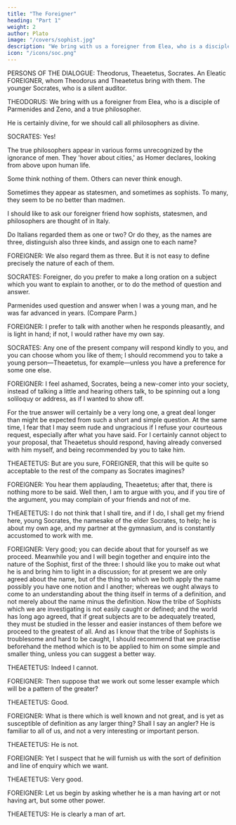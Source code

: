```yaml
---
title: "The Foreigner"
heading: "Part 1"
weight: 2
author: Plato
image: "/covers/sophist.jpg"
description: "We bring with us a foreigner from Elea, who is a disciple of Parmenides and Zeno, and a true philosopher"
icon: "/icons/soc.png"
---
```




<!-- Translated by Benjamin Jowett -->

PERSONS OF THE DIALOGUE: Theodorus, Theaetetus, Socrates. An Eleatic FOREIGNER, whom Theodorus and Theaetetus bring with them. The younger Socrates, who is a silent auditor.

THEODORUS: We bring with us a foreigner from Elea, who is a disciple of Parmenides and Zeno, and a true philosopher.

<!-- SOCRATES: Is he not rather a god, Theodorus, who comes to us in the disguise of a FOREIGNER?

Homer says that all the gods, and especially the god of FOREIGNERs, are companions of the meek and just, and visit the good and evil among men. And may not your companion be one of those higher powers, a cross-examining deity, who has come to spy out our weakness in argument, and to cross-examine us? -->

<!-- THEODORUS: Nay, Socrates, he is not one of the disputatious sort—he is too good for that. And, in my opinion, he is not a god at all; but  -->

He is certainly divine, for we should call all philosophers as divine.

SOCRATES: Yes! 

<!-- and I may add that they are almost as hard to be discerned as the gods. For  -->

The true philosophers appear in various forms unrecognized by the ignorance of men. They 'hover about cities,' as Homer declares, looking from above upon human life.

Some think nothing of them. Others can never think enough. 

Sometimes they appear as statesmen, and sometimes as sophists. To many, they seem to be no better than madmen. 

I should like to ask our foreigner friend how sophists, statesmen, and philosophers are thought of in Italy.

Do Italians regarded them as one or two? Or do they, as the names are three, distinguish also three kinds, and assign one to each name?


FOREIGNER: We also regard them as three. But it is not easy to define precisely the nature of each of them.

<!-- THEODORUS: You have happened to light, Socrates, almost on the very question which we were asking our friend before we came hither, and he excused himself to us, as he does now to you; although he admitted that the matter had been fully discussed, and that he remembered the answer. -->

SOCRATES: Foreigner, do you prefer to make a long oration on a subject which you want to explain to another, or to do the method of question and answer. 

Parmenides used question and answer when I was a young man, and he was far advanced in years. (Compare Parm.)

FOREIGNER: I prefer to talk with another when he responds pleasantly, and is light in hand; if not, I would rather have my own say.

SOCRATES: Any one of the present company will respond kindly to you, and you can choose whom you like of them; I should recommend you to take a young person—Theaetetus, for example—unless you have a preference for some one else.

FOREIGNER: I feel ashamed, Socrates, being a new-comer into your society, instead of talking a little and hearing others talk, to be spinning out a long soliloquy or address, as if I wanted to show off. 

For the true answer will certainly be a very long one, a great deal longer than might be expected from such a short and simple question. At the same time, I fear that I may seem rude and ungracious if I refuse your courteous request, especially after what you have said. For I certainly cannot object to your proposal, that Theaetetus should respond, having already conversed with him myself, and being recommended by you to take him.

THEAETETUS: But are you sure, FOREIGNER, that this will be quite so acceptable to the rest of the company as Socrates imagines?

FOREIGNER: You hear them applauding, Theaetetus; after that, there is nothing more to be said. Well then, I am to argue with you, and if you tire of the argument, you may complain of your friends and not of me.

THEAETETUS: I do not think that I shall tire, and if I do, I shall get my friend here, young Socrates, the namesake of the elder Socrates, to help; he is about my own age, and my partner at the gymnasium, and is constantly accustomed to work with me.

FOREIGNER: Very good; you can decide about that for yourself as we proceed. Meanwhile you and I will begin together and enquire into the nature of the Sophist, first of the three: I should like you to make out what he is and bring him to light in a discussion; for at present we are only agreed about the name, but of the thing to which we both apply the name possibly you have one notion and I another; whereas we ought always to come to an understanding about the thing itself in terms of a definition, and not merely about the name minus the definition. Now the tribe of Sophists which we are investigating is not easily caught or defined; and the world has long ago agreed, that if great subjects are to be adequately treated, they must be studied in the lesser and easier instances of them before we proceed to the greatest of all. And as I know that the tribe of Sophists is troublesome and hard to be caught, I should recommend that we practise beforehand the method which is to be applied to him on some simple and smaller thing, unless you can suggest a better way.

THEAETETUS: Indeed I cannot.

FOREIGNER: Then suppose that we work out some lesser example which will be a pattern of the greater?

THEAETETUS: Good.

FOREIGNER: What is there which is well known and not great, and is yet as susceptible of definition as any larger thing? Shall I say an angler? He is familiar to all of us, and not a very interesting or important person.

THEAETETUS: He is not.

FOREIGNER: Yet I suspect that he will furnish us with the sort of definition and line of enquiry which we want.

THEAETETUS: Very good.

FOREIGNER: Let us begin by asking whether he is a man having art or not having art, but some other power.

THEAETETUS: He is clearly a man of art.


